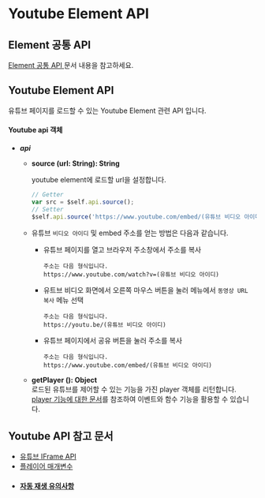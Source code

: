 # Youtube Element API

## Element 공통 API

[Element 공통 API ](web-element-api-1.md#text-element-api)문서 내용을 참고하세요.

## Youtube Element API

유튜브 페이지를 로드할 수 있는  Youtube Element 관련 API 입니다.&#x20;

#### Youtube api 객체

*   _**api**_

    *   **source (url: String): String**

        youtube element에 로드할 url을 설정합니다.

        ```javascript
        // Getter
        var src = $self.api.source();
        // Setter
        $self.api.source('https://www.youtube.com/embed/(유튜브 비디오 아이디)');
        ```


    * 유튜브 `비디오 아이디` 및 embed 주소를   얻는 방법은 다음과 같습니다.&#x20;
      *   유튜브 페이지를 열고 브라우저 주소창에서 주소를 복사

          ```
          주소는 다음 형식입니다.
          https://www.youtube.com/watch?v=(유튜브 비디오 아이디)
          ```
      *   유트브 비디오 화면에서 오른쪽 마우스 버튼을 눌러 메뉴에서 `동영상 URL 복사` 메뉴 선택

          ```
          주소는 다음 형식입니다.
          https://youtu.be/(유튜브 비디오 아이디)
          ```
      *   유튜브 페이지에서 공유 버튼을  눌러  주소를 복사

          ```
          주소는 다음 형식입니다.
          https://www.youtube.com/embed/(유튜브 비디오 아이디)
          ```



    * **getPlayer (): Object**\
      로드된 유튜브를  제어할 수 있는 기능을 가진 player 객체를 리턴합니다. \
      [player 기능에 대한 문서](https://developers.google.com/youtube/iframe_api_reference?hl=ko#Functions)를 참조하여 이벤트와 함수 기능을 활용할 수 있습니다.

## Youtube  API 참고 문서

* [유튜브 IFrame API](https://developers.google.com/youtube/iframe_api_reference?hl=ko)
* [플레이어 매개변수](https://developers.google.com/youtube/player_parameters?hl=ko#Parameters)
* #### [자동 재생 유의사항](https://developers.google.com/youtube/iframe_api_reference?hl=ko#Autoplay_and_scripted_playback) <a href="#autoplay_and_scripted_playback" id="autoplay_and_scripted_playback"></a>
